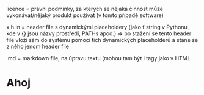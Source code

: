 licence = právní podmínky, za kterých se nějaká činnost může vykonávat/nějaký produkt používat (v tomto případě software)

x.h.in = header file s dynamickými placeholdery (jako f string v Pythonu, kde v {} jsou názvy prostředí, PATHs apod.) => po stažení se tento header file vloží sám do systému pomocí tich dynamických placeholderů a stane se z něho jenom header file

.md = markdown file, na úpravu textu (mohou tam být i tagy jako v HTML

<h1>Ahoj</h1>
